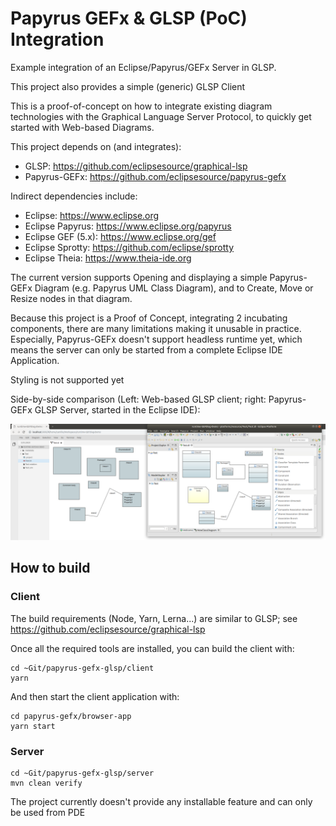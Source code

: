# Papyrus GEFx & GLSP (PoC) Integration

Example integration of an Eclipse/Papyrus/GEFx Server in GLSP.

This project also provides a simple (generic) GLSP Client 

This is a proof-of-concept on how to integrate existing diagram technologies with the Graphical Language Server Protocol, to quickly get started with Web-based Diagrams.

This project depends on (and integrates):

- GLSP: https://github.com/eclipsesource/graphical-lsp
- Papyrus-GEFx: https://github.com/eclipsesource/papyrus-gefx

Indirect dependencies include:

- Eclipse: https://www.eclipse.org
- Eclipse Papyrus: https://www.eclipse.org/papyrus
- Eclipse GEF (5.x): https://www.eclipse.org/gef
- Eclipse Sprotty: https://github.com/eclipse/sprotty
- Eclipse Theia: https://www.theia-ide.org

The current version supports Opening and displaying a simple Papyrus-GEFx Diagram (e.g. Papyrus UML Class Diagram), and to Create, Move or Resize nodes in that diagram.

Because this project is a Proof of Concept, integrating 2 incubating components, there are many limitations making it unusable in practice. Especially, Papyrus-GEFx doesn't support headless runtime yet, which means the server can only be started from a complete Eclipse IDE Application.

Styling is not supported yet

Side-by-side comparison (Left: Web-based GLSP client; right: Papyrus-GEFx GLSP Server, started in the Eclipse IDE):

![GLSP Client and Papyrus-GEFx Server](images/papyrusgefx-glsp-client-server.png)

## How to build

### Client

The build requirements (Node, Yarn, Lerna...) are similar to GLSP; see https://github.com/eclipsesource/graphical-lsp

Once all the required tools are installed, you can build the client with:

```
cd ~Git/papyrus-gefx-glsp/client
yarn
```

And then start the client application with:

```
cd papyrus-gefx/browser-app
yarn start
```

### Server

```
cd ~Git/papyrus-gefx-glsp/server
mvn clean verify
```

The project currently doesn't provide any installable feature and can only be used from PDE
